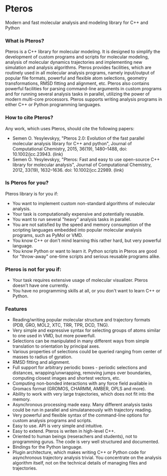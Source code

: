 # Pteros

Modern and fast molecular analysis and modeling library for C++ and Python

### What is Pteros?


Pteros is a C++ library for molecular modeling. It is designed to simplify the development of custom programs and scripts for molecular modeling, analysis of molecular dynamics trajectories and implementing new simulation and analysis algorithms. Pteros provides facilities, which are routinely used in all molecular analysis programs, namely input/output of popular file formats, powerful and flexible atom selections, geometry transformations, RMSD fitting and alignment, etc. Pteros also contains powerful facilities for parsing command-line arguments in custom programs and for running several analysis tasks in parallel, utilizing the power of modern multi-core processors.
Pteros supports writing analysis programs in either C++ or Python programming languages.

### How to cite Pteros?

Any work, which uses Pteros, should cite the following papers:

* Semen O. Yesylevskyy, "Pteros 2.0: Evolution of the fast parallel molecular analysis library for C++ and python", Journal of Computational Chemistry, 2015, 36(19), 1480–1488, doi: 10.1002/jcc.23943. (link)
* Semen O. Yesylevskyy, "Pteros: Fast and easy to use open-source C++ library for molecular analysis", Journal of Computational Chemistry, 2012, 33(19), 1632–1636. doi: 10.1002/jcc.22989. (link)

### Is Pteros for you?

Pteros library is for you if:

- You want to implement custom non-standard algorithms of molecular analysis.
- Your task is computationally expensive and potentially reusable.
- You want to run several "heavy" analysis tasks in parallel.
- You are not satisfied by the speed and memory consumption of the scripting languages embedded into popular molecular analysis programs, such as PyMol or VMD.
- You know C++ or don't mind learning this rather hard, but very powerful language.
- You know Python or want to learn it. Python scripts in Pteros are good for "throw-away" one-time scripts and serious reusable programs alike.

### Pteros is not for you if:

- Your task requires extensive usage of molecular visualizer. Pteros doesn't have one currently.
- You have no programming skills at all, or you don't want to learn C++ or Python.

### Features

- Reading/writing popular molecular structure and trajectory formats (PDB, GRO, MOL2, XTC, TRR, TPR, DCD, TNG).
- Very simple and expressive syntax for selecting groups of atoms similar to one used in VMD, but more powerfull.
- Selections can be manipulated in many different ways from simple translation to orientation by principal axes.
- Various properties of selections could be queried ranging from center of masses to radius of gyration.
- RMSD fitting and alignment.
- Full support for arbitrary periodic boxes - periodic selections and distances, wrapping/unwrapping, removing jumps over boundaries, computing closest images and shortest vectors, etc.
- Computing non-bonded interactions with any force field available in Gromacs format (GROMOS, CHARMM, AMBER, OPLS and more).
- Ability to work with very large trajectories, which does not fit into the memory.
- Asynchronous processing made easy. Many different analysis tasks could be run in parallel and simulataneously with trajectory reading.
- Very powerful and flexible syntax of the command-line options for custom analysis programs and scripts.
- Easy to use. API is very simple and intuitive.
- Easy to extend. Pteros is writen in high-level C++.
- Oriented to human beings (reserachers and students), not to programming gurus. The code is very well structured and documented.
- Bindings for the Python language.
- Plugin architecture, which makes writing C++ or Python code for asynchronous trajectory analysis trivial. You concentrate on the analysis algorithm itself, not on the technical details of managing files and trajectories.

